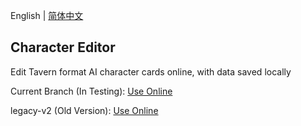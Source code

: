 English | [简体中文](README.zh-CN.md)

## Character Editor

Edit Tavern format AI character cards online, with data saved locally

Current Branch (In Testing): [Use Online](https://ce.ooc.moe)

legacy-v2 (Old Version): [Use Online](https://ce.ooctalk.com)
